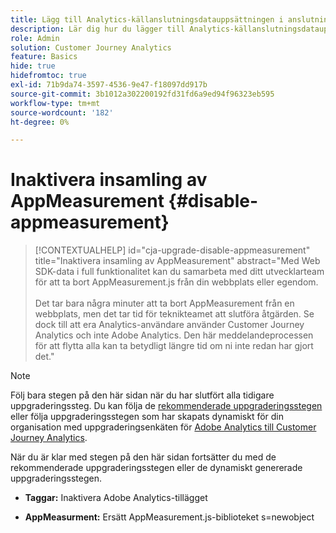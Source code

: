 ```yaml
---
title: Lägg till Analytics-källanslutningsdatauppsättningen i anslutningen
description: Lär dig hur du lägger till Analytics-källanslutningsdatauppsättningen i anslutningen
role: Admin
solution: Customer Journey Analytics
feature: Basics
hide: true
hidefromtoc: true
exl-id: 71b9da74-3597-4536-9e47-f18097dd917b
source-git-commit: 3b1012a302200192fd31fd6a9ed94f96323eb595
workflow-type: tm+mt
source-wordcount: '182'
ht-degree: 0%

---
```


# Inaktivera insamling av AppMeasurement {#disable-appmeasurement}

<!-- markdownlint-disable MD034 -->

>[!CONTEXTUALHELP]
>id="cja-upgrade-disable-appmeasurement"
>title="Inaktivera insamling av AppMeasurement"
>abstract="Med Web SDK-data i full funktionalitet kan du samarbeta med ditt utvecklarteam för att ta bort AppMeasurement.js från din webbplats eller egendom.<br><br>Det tar bara några minuter att ta bort AppMeasurement från en webbplats, men det tar tid för teknikteamet att slutföra åtgärden. Se dock till att era Analytics-användare använder Customer Journey Analytics och inte Adobe Analytics. Den här meddelandeprocessen för att flytta alla kan ta betydligt längre tid om ni inte redan har gjort det."

<!-- markdownlint-enable MD034 -->

>[!NOTE]
> 
>Följ bara stegen på den här sidan när du har slutfört alla tidigare uppgraderingssteg. Du kan följa de [rekommenderade uppgraderingsstegen](/help/getting-started/cja-upgrade/cja-upgrade-recommendations.md#recommended-upgrade-steps-for-most-organizations) eller följa uppgraderingsstegen som har skapats dynamiskt för din organisation med uppgraderingsenkäten för [Adobe Analytics till Customer Journey Analytics](https://gigazelle.github.io/cja-ttv/).
>
>När du är klar med stegen på den här sidan fortsätter du med de rekommenderade uppgraderingsstegen eller de dynamiskt genererade uppgraderingsstegen.

<!-- need to work on this -->

* **Taggar:** Inaktivera Adobe Analytics-tillägget

* **AppMeasurment:** Ersätt AppMeasurement.js-biblioteket s=newobject
